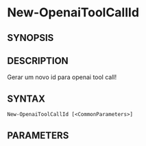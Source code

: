 ﻿---
external help file: powershai-help.xml
schema: 2.0.0
powershai: true
---

# New-OpenaiToolCallId

## SYNOPSIS <!--!= @#Synop !-->


## DESCRIPTION <!--!= @#Desc !-->
Gerar um novo id para openai tool call!

## SYNTAX <!--!= @#Syntax !-->

```
New-OpenaiToolCallId [<CommonParameters>]
```

## PARAMETERS <!--!= @#Params !-->